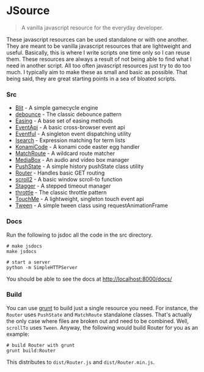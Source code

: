 JSource
=======

> A vanilla javascript resource for the everyday developer.


These javascript resources can be used standalone or with one another. They are meant to be vanilla javascript resources that are lightweight and useful. Basically, this is where I write scripts one time only so I can reuse them. These resources are always a result of not being able to find what I need in another script. All too often javascript resources just try to do too much. I typically aim to make these as small and basic as possible. That being said, they are great starting points in a sea of bloated scripts.


### Src
 - [Blit](https://github.com/kitajchuk/jsource/blob/master/src/Blit.js) - A simple gamecycle engine
 - [debounce](https://github.com/kitajchuk/jsource/blob/master/src/debounce.js) - The classic debounce pattern
 - [Easing](https://github.com/kitajchuk/jsource/blob/master/src/Easing.js) - A base set of easing methods
 - [EventApi](https://github.com/kitajchuk/jsource/blob/master/src/EventApi.js) - A basic cross-browser event api
 - [Eventful](https://github.com/kitajchuk/jsource/blob/master/src/Eventful.js) - A singleton event dispatching utility
 - [Isearch](https://github.com/kitajchuk/jsource/blob/master/src/Isearch.js) - Expression matching for term lists
 - [KonamiCode](https://github.com/kitajchuk/jsource/blob/master/src/KonamiCode.js) - A konami code easter egg handler
 - [MatchRoute](https://github.com/kitajchuk/jsource/blob/master/src/MatchRoute.js) - A wildcard route matcher
 - [MediaBox](https://github.com/kitajchuk/jsource/blob/master/src/MediaBox.js) - An audio and video box manager
 - [PushState](https://github.com/kitajchuk/jsource/blob/master/src/PushState.js) - A simple history pushState class utility
 - [Router](https://github.com/kitajchuk/jsource/blob/master/src/Router.js) - Handles basic GET routing
 - [scroll2](https://github.com/kitajchuk/jsource/blob/master/src/scroll2.js) - A basic window scroll-to function
 - [Stagger](https://github.com/kitajchuk/jsource/blob/master/src/Stagger.js) - A stepped timeout manager
 - [throttle](https://github.com/kitajchuk/jsource/blob/master/src/throttle.js) - The classic throttle pattern
 - [TouchMe](https://github.com/kitajchuk/jsource/blob/master/src/TouchMe.js) - A lightweight, singleton touch event api
 - [Tween](https://github.com/kitajchuk/jsource/blob/master/src/Tween.js) - A simple tween class using requestAnimationFrame


### Docs
Run the following to jsdoc all the code in the src directory.

```shell
# make jsdocs
make jsdocs

# start a server
python -m SimpleHTTPServer
```

You should be able to see the docs at [http://localhost:8000/docs/](http://localhost:8000/docs/)


### Build
You can use [grunt](http://gruntjs.com/) to build just a single resource you need. For instance, the `Router` uses `PushState` and `MatchRoute` standalone classes. That's actually the only case where files are broken out and need to be combined. Well, `scrollTo` uses `Tween`. Anyway, the following would build Router for you as an example:
```shell
# build Router with grunt
grunt build:Router
```

This distributes to `dist/Router.js` and `dist/Router.min.js`.